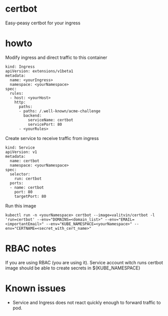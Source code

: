 # certbot
Easy-peasy certbot for your ingress

# howto

Modify ingress and direct traffic to this container
```
kind: Ingress
apiVersion: extensions/v1beta1
metadata:
  name: <yourIngress>
  namespace: <yourNamespace>
spec:
  rules:
  - host: <yourHost>
    http:
      paths:
      - paths: /.well-known/acme-challenge
        backend:
          serviceName: certbot
          servicePort: 80
      - <yourRules>
```

Create service to receive traffic from ingress
```
kind: Service
apiVersion: v1
metadata:
  name: certbot
  namespace: <yourNamespace>
spec:
  selector:
    run: certbot
  ports:
  - name: certbot
    port: 80
    targetPort: 80
```

Run this image
```
kubectl run -n <yourNamespace> certbot --image=valitvin/certbot -l 'run=certbot' --env="DOMAINS=<domain_list>" --env="EMAIL=<importantEmail>" --env="KUBE_NAMESPACE=<yourNamespace>" --env="CERTNAME=<secret_with_cert_name>"
```

# RBAC notes
If you are using RBAC (you are using it). Service account witch runs certbot image should be able to create secrets in ${KUBE_NAMESPACE}

# Known issues
- Service and Ingress does not react quickly enough to forward traffic to pod.
